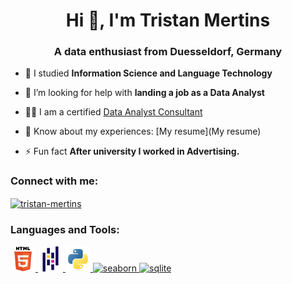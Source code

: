 <h1 align="center">Hi 👋, I'm Tristan Mertins</h1>
<h3 align="center">A data enthusiast from Duesseldorf, Germany</h3>

- 🔭 I studied **Information Science and Language Technology**

- 🤝 I’m looking for help with **landing a job as a Data Analyst**

- 👨‍💻 I am a certified [Data Analyst Consultant](https://www.linkedin.com/in/tristan-mertins/details/education/1737396940364/single-media-viewer/?profileId=ACoAAC5AEHMBrH8FiXs9ApANclpqj9tdIygxX3o)

- 📄 Know about my experiences: [My resume](My resume)

- ⚡ Fun fact **After university I worked in Advertising.**

<h3 align="left">Connect with me:</h3>
<p align="left">
<a href="https://linkedin.com/in/tristan-mertins" target="blank"><img align="center" src="https://raw.githubusercontent.com/rahuldkjain/github-profile-readme-generator/master/src/images/icons/Social/linked-in-alt.svg" alt="tristan-mertins" height="30" width="40" /></a>
</p>

<h3 align="left">Languages and Tools:</h3>
<p align="left"> <a href="https://www.w3.org/html/" target="_blank" rel="noreferrer"> <img src="https://raw.githubusercontent.com/devicons/devicon/master/icons/html5/html5-original-wordmark.svg" alt="html5" width="40" height="40"/> </a> <a href="https://pandas.pydata.org/" target="_blank" rel="noreferrer"> <img src="https://raw.githubusercontent.com/devicons/devicon/2ae2a900d2f041da66e950e4d48052658d850630/icons/pandas/pandas-original.svg" alt="pandas" width="40" height="40"/> </a> <a href="https://www.python.org" target="_blank" rel="noreferrer"> <img src="https://raw.githubusercontent.com/devicons/devicon/master/icons/python/python-original.svg" alt="python" width="40" height="40"/> </a> <a href="https://seaborn.pydata.org/" target="_blank" rel="noreferrer"> <img src="https://seaborn.pydata.org/_images/logo-mark-lightbg.svg" alt="seaborn" width="40" height="40"/> </a> <a href="https://www.sqlite.org/" target="_blank" rel="noreferrer"> <img src="https://www.vectorlogo.zone/logos/sqlite/sqlite-icon.svg" alt="sqlite" width="40" height="40"/> </a> </p>
